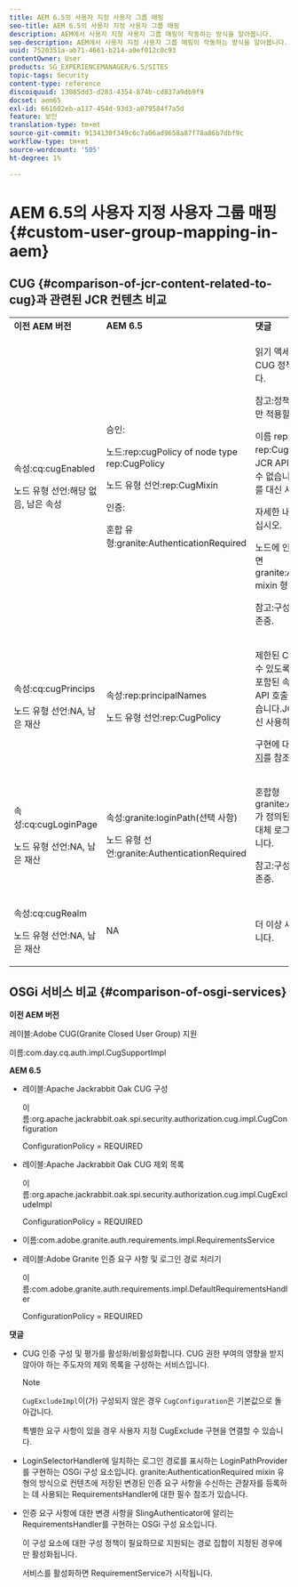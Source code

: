```yaml
---
title: AEM 6.5의 사용자 지정 사용자 그룹 매핑
seo-title: AEM 6.5의 사용자 지정 사용자 그룹 매핑
description: AEM에서 사용자 지정 사용자 그룹 매핑이 작동하는 방식을 알아봅니다.
seo-description: AEM에서 사용자 지정 사용자 그룹 매핑이 작동하는 방식을 알아봅니다.
uuid: 7520351a-ab71-4661-b214-a0ef012c0c93
contentOwner: User
products: SG_EXPERIENCEMANAGER/6.5/SITES
topic-tags: Security
content-type: reference
discoiquuid: 13085dd3-d283-4354-874b-cd837a9db9f9
docset: aem65
exl-id: 661602eb-a117-454d-93d3-a079584f7a5d
feature: 보안
translation-type: tm+mt
source-git-commit: 9134130f349c6c7a06ad9658a87f78a86b7dbf9c
workflow-type: tm+mt
source-wordcount: '505'
ht-degree: 1%

---
```


# AEM 6.5의 사용자 지정 사용자 그룹 매핑 {#custom-user-group-mapping-in-aem}

## CUG {#comparison-of-jcr-content-related-to-cug}과 관련된 JCR 컨텐츠 비교

<table>
 <tbody>
  <tr>
   <td><strong>이전 AEM 버전</strong></td>
   <td><strong>AEM 6.5</strong></td>
   <td><strong>댓글</strong></td>
  </tr>
  <tr>
   <td><p>속성:cq:cugEnabled</p> <p>노드 유형 선언:해당 없음, 남은 속성</p> </td>
   <td><p>승인:</p> <p>노드:rep:cugPolicy of node type rep:CugPolicy</p> <p>노드 유형 선언:rep:CugMixin</p> <p> </p> <p> </p> <p> </p> 인증:</p> <p>혼합 유형:granite:AuthenticationRequired</p> </td>
   <td><p>읽기 액세스를 제한하기 위해 전용 CUG 정책이 대상 노드에 적용됩니다.</p> <p>참고:정책은 구성된 지원 경로에서만 적용할 수 있습니다.</p> <p>이름 rep:cugPolicy 및 type rep:CugPolicy가 보호되며 일반 JCR API 호출을 사용하여 작성할 수 없습니다.JCR 액세스 제어 관리를 대신 사용하십시오.</p> <p>자세한 내용은 <a href="https://jackrabbit.apache.org/oak/docs/security/authorization/cug.html">이 페이지</a>를 참조하십시오.</p> <p>노드에 인증 요구 사항을 적용하려면 granite:AuthenticationRequired mixin 형식을 추가해도 됩니다.</p> <p>참고:구성된 지원 경로 아래에서만 존중.</p> </td>
  </tr>
  <tr>
   <td><p>속성:cq:cugPrincips</p> <p>노드 유형 선언:NA, 남은 재산</p> </td>
   <td><p>속성:rep:principalNames</p> <p>노드 유형 선언:rep:CugPolicy</p> </td>
   <td><p>제한된 CUG 아래의 컨텐츠를 읽을 수 있도록 허용된 주도자의 이름이 포함된 속성은 보호되며 일반 JCR API 호출을 사용하여 작성할 수 없습니다.JCR 액세스 제어 관리를 대신 사용하십시오.</p> <p>구현에 대한 자세한 내용은 <a href="https://svn.apache.org/repos/asf/jackrabbit/trunk/jackrabbitapi/src/main/java/org/apache/jackrabbit/api/security/authorization/PrincipalSetPolicy.java">이 페이지</a>를 참조하십시오.</p> </td>
  </tr>
  <tr>
   <td><p>속성:cq:cugLoginPage</p> <p>노드 유형 선언:NA, 남은 재산</p> </td>
   <td><p>속성:granite:loginPath(선택 사항)</p> <p>노드 유형 선언:granite:AuthenticationRequired</p> </td>
   <td><p>혼합형 granite:AuthenticationRequired가 정의된 JCR 노드는 선택적으로 대체 로그인 경로를 정의할 수 있습니다.</p> <p>참고:구성된 지원 경로 아래에서만 존중.</p> </td>
  </tr>
  <tr>
   <td><p>속성:cq:cugRealm</p> <p>노드 유형 선언:NA, 남은 재산</p> </td>
   <td>NA</td>
   <td>더 이상 새 구현에서 지원되지 않습니다.</td>
  </tr>
 </tbody>
</table>

## OSGi 서비스 비교 {#comparison-of-osgi-services}

**이전 AEM 버전**

레이블:Adobe CUG(Granite Closed User Group) 지원

이름:com.day.cq.auth.impl.CugSupportImpl

**AEM 6.5**

* 레이블:Apache Jackrabbit Oak CUG 구성

   이름:org.apache.jackrabbit.oak.spi.security.authorization.cug.impl.CugConfiguration

   ConfigurationPolicy = REQUIRED

* 레이블:Apache Jackrabbit Oak CUG 제외 목록

   이름:org.apache.jackrabbit.oak.spi.security.authorization.cug.impl.CugExcludeImpl

   ConfigurationPolicy = REQUIRED

* 이름:com.adobe.granite.auth.requirements.impl.RequirementsService
* 레이블:Adobe Granite 인증 요구 사항 및 로그인 경로 처리기

   이름:com.adobe.granite.auth.requirements.impl.DefaultRequirementsHandler

   ConfigurationPolicy = REQUIRED

**댓글**

* CUG 인증 구성 및 평가를 활성화/비활성화합니다.
CUG 권한 부여의 영향을 받지 않아야 하는 주도자의 제외 목록을 구성하는 서비스입니다.

   >[!NOTE]
   > 
   >`CugExcludeImpl`이(가) 구성되지 않은 경우 `CugConfiguration`은 기본값으로 돌아갑니다.

   특별한 요구 사항이 있을 경우 사용자 지정 CugExclude 구현을 연결할 수 있습니다.

* LoginSelectorHandler에 일치하는 로그인 경로를 표시하는 LoginPathProvider를 구현하는 OSGi 구성 요소입니다. granite:AuthenticationRequired mixin 유형의 방식으로 컨텐츠에 저장된 변경된 인증 요구 사항을 수신하는 관찰자를 등록하는 데 사용되는 RequirementsHandler에 대한 필수 참조가 있습니다.
* 인증 요구 사항에 대한 변경 사항을 SlingAuthenticator에 알리는 RequirementsHandler를 구현하는 OSGi 구성 요소입니다.

   이 구성 요소에 대한 구성 정책이 필요하므로 지원되는 경로 집합이 지정된 경우에만 활성화됩니다.

   서비스를 활성화하면 RequirementService가 시작됩니다.

<!-- nested tables not supported - text above is the table>
<table>
 <tbody>
  <tr>
   <td><strong>Older AEM Versions</strong></td>
   <td><strong>AEM 6.5</strong></td>
   <td><strong>Comments</strong></td>
  </tr>
  <tr>
   <td><p>Label: Adobe Granite Closed User Group (CUG) Support</p> <p>Name: com.day.cq.auth.impl.CugSupportImpl</p> </td>
   <td><p>Label: Apache Jackrabbit Oak CUG Configuration</p> <p>Name: org.apache.jackrabbit.oak.spi.security.authorization.cug.impl.CugConfiguration</p> <p>ConfigurationPolicy = REQUIRED</p> </td>
    <td><p>Label: Apache Jackrabbit Oak CUG Exclude List</p> <p>Name: org.apache.jackrabbit.oak.spi.security.authorization.cug.impl.CugExcludeImpl</p> <p>ConfigurationPolicy = REQUIRED</p> <p> </p> <p> </p> <p> </p> <p> </p> </td>
      </tr>
      <tr>
       <td>Name: com.adobe.granite.auth.requirement.impl.RequirementService</td>
      </tr>
      <tr>
       <td><p>Label: Adobe Granite Authentication Requirement and Login Path Handler</p> <p>Name: com.adobe.granite.auth.requirement.impl.DefaultRequirementHandler</p> <p>ConfigurationPolicy = REQUIRED</p> </td>
      </tr>
     </tbody>
    </table> </td>
   <td>
     <tbody>
      <tr>
       <td>Configuration of the CUG authorization and enable/disable the evaluation.</td>
      </tr>
      <tr>
       <td><p>Service to configure exclusion list of principals which should not be affected by the CUG authorization.</p> <p>NOTE: If the CugExcludeImpl is not configured, the CugConfiguration will fall back to the default.</p> <p>It is possible to plug a custom CugExclude implementation in case of special needs.</p> </td>
      </tr>
      <tr>
       <td>OSGi component implementing LoginPathProvider that exposes a matching login path to the LoginSelectorHandler. It has a mandatory reference to a RequirementHandler which is used to register the observer that listens to changed auth requirements stored in the content by the means of the granite:AuthenticationRequired mixin type. </td>
      </tr>
      <tr>
       <td><p>OSGi component implementing RequirementHandler that notifies the SlingAuthenticator about changes to authrequirements.</p> <p>As configuration policy for this component is REQUIRE it will only be activated if a set of supported paths is specified.</p> <p>Enabling the service will launch the RequirementService.</p> </td>
      </tr>
     </tbody>
     </td>
  </tr>
  <tr>
   <td> </td>
   <td> </td>
   <td> </td>
  </tr>
  <tr>
   <td> </td>
   <td> </td>
   <td> </td>
  </tr>
  <tr>
   <td> </td>
   <td> </td>
   <td> </td>
  </tr>
 </tbody>
</table>
-->
